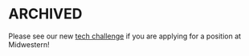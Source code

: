 # ARCHIVED
Please see our new [tech challenge](https://github.com/Midwestern-Interactive/tech-challenge) if you are applying for a position at Midwestern!










<!--
# Benchmark Test

We are excited you are interested in putting your name in the hat for an internship or entry level position here at Midwestern Interactive. Please read the instructions carefully and follow the steps of the benchmark process.

## Instructions

Please complete the following steps to the best of your ability. All applications should be housed in a github repository with at least 1 push named firstname_lastname-MM-YYYY if you don't have an account please create one. Please send the resulting repository link to the person you've been in contact with. In that folder is a readme file that you should use to record your results and information on each of the following steps.

---

## Personality Test

[Take the Classical Enneagram Test.](https://www.eclecticenergies.com/enneagram/test)

Please answer all the questions as honestly as you can, and let us know the number the test results reveal. There are no bad personalities, and this will help us understand you better.

---

## Communication Skills

Please craft a request email for 1 of the following needs.

- You need to request the FTP information from a client to access their code, knowing the assistant you are in contact with may not be sure what the information that you are requesting is.
- You are needing more page content for a marketing site project, the project manager is out of town and you need to contact the client to get the page done by the deadline. You need both photos and a couple of paragraphs for the “About Us” page.

---

## Code Test

Please review the design in the mockup folder and code out using the following languages.

- HTML
- CSS
- PHP
- Javascript

Feel free to use any libraries / frameworks to pull this off. We would also like to see this flex on content breaks to a mobile device responsivly. Please also note that the contact form will need to pass validation on the submit button click.

At the bottom of the mock up there is a Javascript puzzle. Please use the following data in your JS declared objects.

#### Object 1
- Matt Johnson
- Bart Paden
- Ryan Doss
- Jared Malcolm

#### Object 2
- Matt Johnson
- Bart Paden
- Jordan Heigle
- Tyler Viles

#### Result Object
- Matt Johnson
- Bart Paden
- Ryan Doss
- Jared Malcolm
- Jordan Heigle
- Tyler Viles

---
-->
